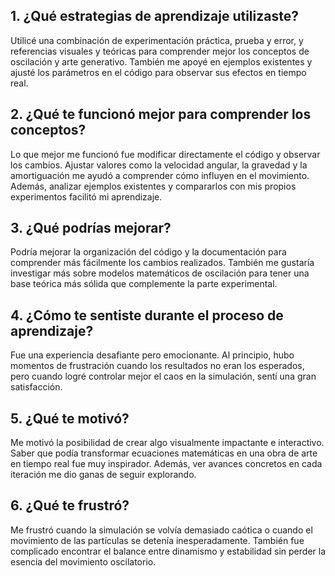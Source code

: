 ## 1. ¿Qué estrategias de aprendizaje utilizaste?
Utilicé una combinación de experimentación práctica, prueba y error, y referencias visuales y teóricas para comprender mejor los conceptos de oscilación y arte generativo. También me apoyé en ejemplos existentes y ajusté los parámetros en el código para observar sus efectos en tiempo real.

## 2. ¿Qué te funcionó mejor para comprender los conceptos?
Lo que mejor me funcionó fue modificar directamente el código y observar los cambios. Ajustar valores como la velocidad angular, la gravedad y la amortiguación me ayudó a comprender cómo influyen en el movimiento. Además, analizar ejemplos existentes y compararlos con mis propios experimentos facilitó mi aprendizaje.

## 3. ¿Qué podrías mejorar?
Podría mejorar la organización del código y la documentación para comprender más fácilmente los cambios realizados. También me gustaría investigar más sobre modelos matemáticos de oscilación para tener una base teórica más sólida que complemente la parte experimental.

## 4. ¿Cómo te sentiste durante el proceso de aprendizaje?
Fue una experiencia desafiante pero emocionante. Al principio, hubo momentos de frustración cuando los resultados no eran los esperados, pero cuando logré controlar mejor el caos en la simulación, sentí una gran satisfacción.

## 5. ¿Qué te motivó?
Me motivó la posibilidad de crear algo visualmente impactante e interactivo. Saber que podía transformar ecuaciones matemáticas en una obra de arte en tiempo real fue muy inspirador. Además, ver avances concretos en cada iteración me dio ganas de seguir explorando.

## 6. ¿Qué te frustró?
Me frustró cuando la simulación se volvía demasiado caótica o cuando el movimiento de las partículas se detenía inesperadamente. También fue complicado encontrar el balance entre dinamismo y estabilidad sin perder la esencia del movimiento oscilatorio.
